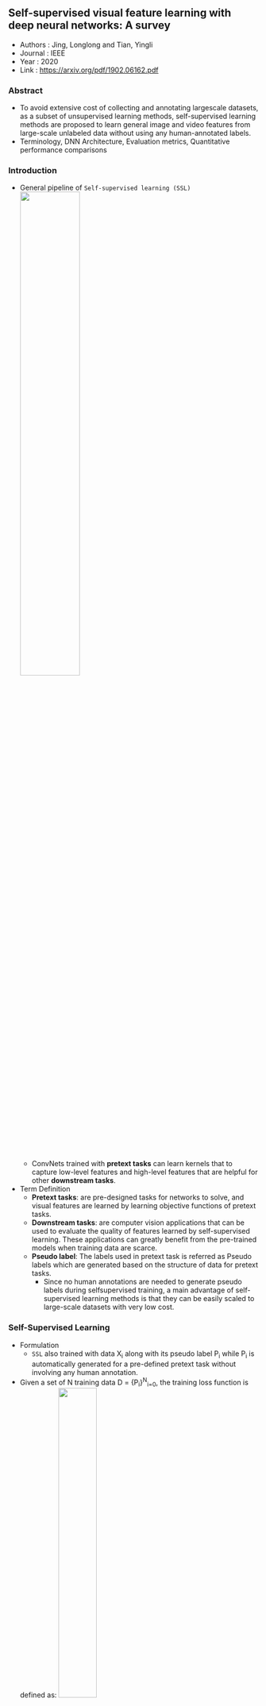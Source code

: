 ## Self-supervised visual feature learning with deep neural networks: A survey
- Authors : Jing, Longlong and Tian, Yingli
- Journal : IEEE
- Year : 2020
- Link : https://arxiv.org/pdf/1902.06162.pdf

### Abstract
- To avoid extensive cost of collecting and annotating largescale datasets, as a subset of unsupervised learning methods, self-supervised learning methods are proposed to learn general image and video features from large-scale unlabeled data without using any human-annotated labels.
- Terminology, DNN Architecture, Evaluation metrics, Quantitative performance comparisons

### Introduction
- General pipeline of `Self-supervised learning (SSL)`
  <img src="https://user-images.githubusercontent.com/57218700/228163691-ade39994-cd9d-48c9-b24f-f02e42a337d7.png" width=50%>
  - ConvNets trained with **pretext tasks** can learn kernels that to capture low-level features
  and high-level features that are helpful for other **downstream tasks**.
- Term Definition
  - **Pretext tasks**: are pre-designed tasks for networks to solve, and visual features are learned by
  learning objective functions of pretext tasks.
  - **Downstream tasks**: are computer vision applications that can be used to evaluate the quality of features learned by self-supervised learning. These applications can greatly benefit from the
  pre-trained models when training data are scarce.
  - **Pseudo label**: The labels used in pretext task is referred as Pseudo labels which are generated based on the structure of data for pretext tasks.
    - Since no human annotations are needed to generate pseudo labels during selfsupervised training, a main advantage of self-supervised learning methods is that they can be easily scaled to large-scale datasets with very low cost. 

### Self-Supervised Learning
- Formulation
  - `SSL` also trained with data X<sub>i</sub> along with its pseudo label P<sub>i</sub> while P<sub>i</sub> is automatically generated for a pre-defined pretext task without involving any human annotation.
- Given a set of N training data D = {P<sub>i</sub>}<sup>N</sup><sub>i=0</sub>, the training loss function is defined as:
    <img src="https://latex.codecogs.com/svg.latex?\Large&space;\text{loss}(D)=\text{min}_\theta\frac{1}{N}\Sigma^{N}_{i=1}\text{loss}(X_i,P_i)." width=40%>
- Architecture for learning image features
  - AlexNet, VGG, ResNet, GoogLeNet, DenseNet, RNN

### Commonly used Pretext and Downstream tasks
-  Self-supervised visual feature learning schema. 
    <img src="https://user-images.githubusercontent.com/57218700/228170819-92add0f5-c5ff-412e-bb24-192ad0dd2b8b.png" width=60%>

- The ConvNet is trained by minimizing errors between pseudo labels P and predictions O of the ConvNet. Since the pseudo labels are generated based on the structure of the data, no human annotations are involved during the whole process.

#### Pretext Task
- Generation-based methods, Context-based pretext tasks, Free Semantic Label-based Methods, Cross Modal-based Methods

#### Downstream Task
- Fine-tuned
- Semantic Segmentation, Object detection, Action recognition
- Image classification
  - When choosing image classification as a downstream task to evaluate the quality of image features learned from selfsupervised learning methods, the self-supervised learned model is applied on each image to extract features which then are used to train a classifier such as SVM. The classification performance on testing data is compared with other self-supervised models to evaluate the quality of the learned features.
  - Qualitative Evaluation : qualitative visualization methods to evaluate the quality of self-supervised learning features
    - Kernel Viusualization, Feature map visualization, Nearest neighbor retrieval
- The performance of the transfer learning on these high-level vision tasks demonstrates the generalization ability of the learned features.

### Image feature learning
#### Generation-based image feature learning
- Image generation with GAN, with Inpainting, with Super resolution, with Colorization

#### Context-based image feature learning
- Learning with context similarity, with Spatiakl context structure

#### Free semantic label-based image feature learning
- Learning with labels generated by game engines, with labels generated by hard-code programs

### Summary
- Performance : comparable to the supervised methods on some downstream tasks
- Reproducibility : most of the networks use AlexNet as a base network to pre-train on ImageNet dataset
and then evaluate on same downstream tasks for quality evaluation. 
- Evaluation Metrics : Another fact is that more evaluation metrics are needed to evaluate the quality of the learned features in different levels. The current solution is to use the performance on downstream tasks to indicate the quality of the features.